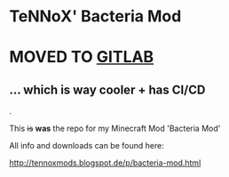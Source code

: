 # TeNNoX' Bacteria Mod

# MOVED TO [GITLAB](https://gitlab.com/tennox-mods/Bacteria)
## ... which is way cooler + has CI/CD

.

This ~~is~~ **was** the repo for my Minecraft Mod 'Bacteria Mod'

All info and downloads can be found here:

http://tennoxmods.blogspot.de/p/bacteria-mod.html
